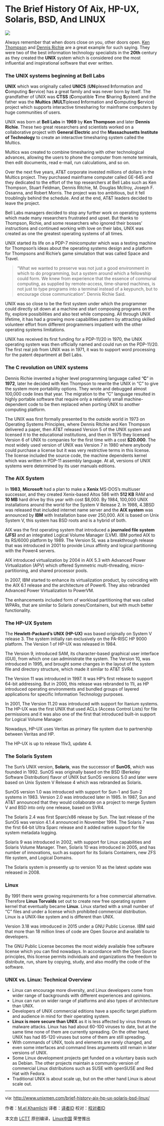 The Brief History Of Aix, HP-UX, Solaris, BSD, And LINUX
================================================================================
![](http://1426826955.rsc.cdn77.org/wp-content/uploads/2015/05/linux-712x445.png)

Always remember that when doors close on you, other doors open. [Ken Thompson][1] and [Dennis Richie][2] are a great example for such saying. They were two of the best information technology specialists in the **20th** century as they created the **UNIX** system which is considered one the most influential and inspirational software that ever written.

### The UNIX systems beginning at Bell Labs ###

**UNIX** which was originally called **UNICS** (**UN**iplexed **I**nformation and **C**omputing **S**ervice) has a great family and was never born by itself. The grandfather of UNIX was **CTSS** (**C**ompatible **T**ime **S**haring **S**ystem) and the father was the **Multics** (**MULT**iplexed **I**nformation and **C**omputing **S**ervice) project which supports interactive timesharing for mainframe computers by huge communities of users.

UNIX was born at **Bell Labs** in **1969** by **Ken Thompson** and later **Dennis Richie**. These two great researchers and scientists worked on a collaborative project with **General Electric** and the **Massachusetts Institute of Technology** to create an interactive timesharing system called the Multics.

Multics was created to combine timesharing with other technological advances, allowing the users to phone the computer from remote terminals, then edit documents, read e-mail, run calculations, and so on.

Over the next five years, AT&T corporate invested millions of dollars in the Multics project. They purchased mainframe computer called GE-645 and they dedicated to the effort of the top researchers at Bell Labs such as Ken Thompson, Stuart Feldman, Dennis Ritchie, M. Douglas McIlroy, Joseph F. Ossanna, and Robert Morris. The project was too ambitious, but it fell troublingly behind the schedule. And at the end, AT&T leaders decided to leave the project.

Bell Labs managers decided to stop any further work on operating systems which made many researchers frustrated and upset. But thanks to Thompson, Richie, and some researchers who ignored their bosses’ instructions and continued working with love on their labs, UNIX was created as one the greatest operating systems of all times.

UNIX started its life on a PDP-7 minicomputer which was a testing machine for Thompson’s ideas about the operating systems design and a platform for Thompsons and Richie’s game simulation that was called Space and Travel.

> “What we wanted to preserve was not just a good environment in which to do programming, but a system around which a fellowship could form. We knew from experience that the essence of communal computing, as supplied by remote-access, time-shared machines, is not just to type programs into a terminal instead of a keypunch, but to encourage close communication”. Dennis Richie Said.

UNIX was so close to be the first system under which the programmer could directly sit down at a machine and start composing programs on the fly, explore possibilities and also test while composing. All through UNIX lifetime, it has had a growing more capabilities pattern by attracting skilled volunteer effort from different programmers impatient with the other operating systems limitations.

UNIX has received its first funding for a PDP-11/20 in 1970, the UNIX operating system was then officially named and could run on the PDP-11/20. The first real job from UNIX was in 1971, it was to support word processing for the patent department at Bell Labs.

### The C revolution on UNIX systems ###

Dennis Richie invented a higher level programming language called “**C**” in **1972**, later he decided with Ken Thompson to rewrite the UNIX in “C” to give the system more portability options. They wrote and debugged almost 100,000 code lines that year. The migration to the “C” language resulted in highly portable software that require only a relatively small machine-dependent code to be then replaced when porting UNIX to another computing platform.

The UNIX was first formally presented to the outside world in 1973 on Operating Systems Principles, where Dennis Ritchie and Ken Thompson delivered a paper, then AT&T released Version 5 of the UNIX system and licensed it to the educational institutions, and then in 1975 they licensed Version 6 of UNIX to companies for the first time with a cost **$20.000**. The most widely used version of UNIX was Version 7 in 1980 where anybody could purchase a license but it was very restrictive terms in this license. The license included the source code, the machine dependents kernel which was written in PDP-11 assembly language. At all, versions of UNIX systems were determined by its user manuals editions.

### The AIX System ###

In **1983**, **Microsoft** had a plan to make a **Xenix** MS-DOS’s multiuser successor, and they created Xenix-based Altos 586 with **512 KB** RAM and **10 MB** hard drive by this year with cost $8,000. By 1984, 100,000 UNIX installations around the world for the System V Release 2. In 1986, 4.3BSD was released that included internet name server and the **AIX system** was announced by **IBM** with Installation base over 250,000. AIX is based on Unix System V, this system has BSD roots and is a hybrid of both.

AIX was the first operating system that introduced a **journaled file system (JFS)** and an integrated Logical Volume Manager (LVM). IBM ported AIX to its RS/6000 platform by 1989. The Version 5L was a breakthrough release that was introduced in 2001 to provide Linux affinity and logical partitioning with the Power4 servers.

AIX introduced virtualization by 2004 in AIX 5.3 with Advanced Power Virtualization (APV) which offered Symmetric multi-threading, micro-partitioning, and shared processor pools.

In 2007, IBM started to enhance its virtualization product, by coinciding with the AIX 6.1 release and the architecture of Power6. They also rebranded Advanced Power Virtualization to PowerVM.

The enhancements included form of workload partitioning that was called WPARs, that are similar to Solaris zones/Containers, but with much better functionality.

### The HP-UX System ###

The **Hewlett-Packard’s UNIX (HP-UX)** was based originally on System V release 3. The system initially ran exclusively on the PA-RISC HP 9000 platform. The Version 1 of HP-UX was released in 1984.

The Version 9, introduced SAM, its character-based graphical user interface (GUI), from which one can administrate the system. The Version 10, was introduced in 1995, and brought some changes in the layout of the system file and directory structure, which made it similar to AT&T SVR4.

The Version 11 was introduced in 1997. It was HP’s first release to support 64-bit addressing. But in 2000, this release was rebranded to 11i, as HP introduced operating environments and bundled groups of layered applications for specific Information Technology purposes.

In 2001, The Version 11.20 was introduced with support for Itanium systems. The HP-UX was the first UNIX that used ACLs (Access Control Lists) for file permissions and it was also one of the first that introduced built-in support for Logical Volume Manager.

Nowadays, HP-UX uses Veritas as primary file system due to partnership between Veritas and HP.

The HP-UX is up to release 11iv3, update 4.

### The Solaris System ###

The Sun’s UNIX version, **Solaris**, was the successor of **SunOS**, which was founded in 1992. SunOS was originally based on the BSD (Berkeley Software Distribution) flavor of UNIX but SunOS versions 5.0 and later were based on Unix System V Release 4 which was rebranded as Solaris.

SunOS version 1.0 was introduced with support for Sun-1 and Sun-2 systems in 1983. Version 2.0 was introduced later in 1985. In 1987, Sun and AT&T announced that they would collaborate on a project to merge System V and BSD into only one release, based on SVR4.

The Solaris 2.4 was first Sparc/x86 release by Sun. The last release of the SunOS was version 4.1.4 announced in November 1994. The Solaris 7 was the first 64-bit Ultra Sparc release and it added native support for file system metadata logging.

Solaris 9 was introduced in 2002, with support for Linux capabilities and Solaris Volume Manager. Then, Solaris 10 was introduced in 2005, and has number of innovations, such as support for its Solaris Containers, new ZFS file system, and Logical Domains.

The Solaris system is presently up to version 10 as the latest update was released in 2008.

### Linux ###

By 1991 there were growing requirements for a free commercial alternative. Therefore **Linus Torvalds** set out to create new free operating system kernel that eventually became **Linux**. Linux started with a small number of “C” files and under a license which prohibited commercial distribution. Linux is a UNIX-like system and is different than UNIX.

Version 3.18 was introduced in 2015 under a GNU Public License. IBM said that more than 18 million lines of code are Open Source and available to developers.

The GNU Public License becomes the most widely available free software license which you can find nowadays. In accordance with the Open Source principles, this license permits individuals and organizations the freedom to distribute, run, share by copying, study, and also modify the code of the software.

### UNIX vs. Linux: Technical Overview ###

- Linux can encourage more diversity, and Linux developers come from wider range of backgrounds with different experiences and opinions.
- Linux can run on wider range of platforms and also types of architecture than UNIX.
- Developers of UNIX commercial editions have a specific target platform and audience in mind for their operating system.
- **Linux is more secure than UNIX** as it is less affected by virus threats or malware attacks. Linux has had about 60-100 viruses to date, but at the same time none of them are currently spreading. On the other hand, UNIX has had 85-120 viruses but some of them are still spreading.
- With commands of UNIX, tools and elements are rarely changed, and even some interfaces and command lines arguments still remain in later versions of UNIX.
- Some Linux development projects get funded on a voluntary basis such as Debian. The other projects maintain a community version of commercial Linux distributions such as SUSE with openSUSE and Red Hat with Fedora.
- Traditional UNIX is about scale up, but on the other hand Linux is about scale out.

--------------------------------------------------------------------------------

via: http://www.unixmen.com/brief-history-aix-hp-ux-solaris-bsd-linux/

作者：[M.el Khamlichi][a]
译者：[译者ID](https://github.com/译者ID)
校对：[校对者ID](https://github.com/校对者ID)

本文由 [LCTT](https://github.com/LCTT/TranslateProject) 原创编译，[Linux中国](https://linux.cn/) 荣誉推出

[a]:http://www.unixmen.com/author/pirat9/
[1]:http://www.unixmen.com/ken-thompson-unix-systems-father/
[2]:http://www.unixmen.com/dennis-m-ritchie-father-c-programming-language/